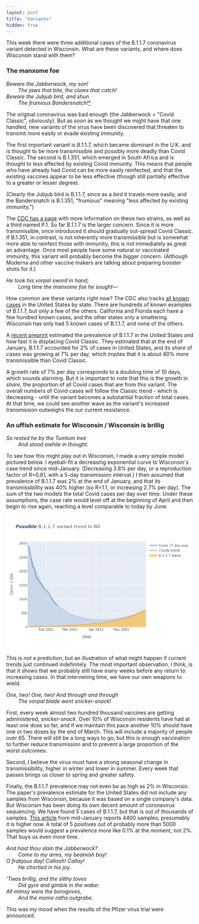 ```yaml
---
layout: post
title: "Variants"
hidden: true
---
```


This week there were three additional cases of the B.1.1.7 coronavirus variant detected in Wisconsin. What are these variants, and where does Wisconsin stand with them?

### The manxome foe
*Beware the Jabberwock, my son!  
&emsp;&emsp; The jaws that bite, the claws that catch!  
Beware the Jubjub bird, and shun  
&emsp;&emsp; The frumious Bandersnatch!*[*](https://www.poetryfoundation.org/poems/42916/jabberwocky)

The original coronavirus was bad enough (the Jabberwock = "Covid Classic", obviously). But as soon as we thought we might have that one handled, new variants of the virus have been discovered that threaten to transmit more easily or evade existing immunity.

The first important variant is B.1.1.7, which became dominant in the U.K. and is thought to be more transmissible and possibly more deadly than Covid Classic. The second is B.1.351, which emerged in South Africa and is thought to less affected by existing Covid immunity. This means that people who have already had Covid can be more easily reinfected, and that the existing vaccines appear to be less effective (though still partially effective to a greater or lesser degree).
      
(Clearly the Jubjub bird is B.1.1.7, since as a bird it travels more easily, and the Bandersnatch is B.1.351, "frumious" meaning "less affected by existing immunity.")

The [CDC has a page](https://www.cdc.gov/coronavirus/2019-ncov/transmission/variant.html) with more information on these two strains, as well as a third named P.1.  So far B.1.1.7 is the larger concern. Since it is more transmissible, once introduced it should gradually out-spread Covid Classic. If B.1.351, in contrast, is not inherently more transmissible but is somewhat more able to reinfect those with immunity, this is not immediately as great an advantage. Once most people have some natural or vaccinated immunity, this variant will probably become the bigger concern. (Although Moderna and other vaccine makers are talking about preparing booster shots for it.) 
      
*He took his vorpal sword in hand;  
&emsp;&emsp; Long time the manxome foe he sought—*  

How common are these variants right now? The CDC also tracks [all known cases](https://www.cdc.gov/coronavirus/2019-ncov/transmission/variant-cases.html) in the United States by state. There are hundreds of known examples of B.1.1.7, but only a few of the others. California and Florida each have a few hundred known cases, and the other states only a smattering. Wisconsin has only had 5 known cases of B.1.1.7, and none of the others.

A [recent preprint](https://www.medrxiv.org/content/10.1101/2020.12.18.20248479v1) estimated the prevalence of B.1.1.7 in the United States and how fast it is displacing Covid Classic. They estimated that at the end of January, B.1.1.7 accounted for 2% of cases in United States, and its *share* of cases was growing at 7% per day, which implies that it is about 40% more transmissible than Covid Classic.

A growth rate of 7% per day corresponds to a doubling time of 10 days, which sounds alarming. But it is important to note that this is the growth in *share*, the proportion of all Covid cases that are from this variant. The overall numbers of Covid cases will follow the Classic trend - which is decreasing - until the variant becomes a substantial fraction of total cases. At that time, we could see another wave as the variant's increased transmission outweighs the our current resistance.

### An uffish estimate for Wisconsin / Wisconsin is brillig
*So rested he by the Tumtum tree  
&emsp;&emsp; And stood awhile in thought.*  

To see how this might play out in Wisconsin, I made a very simple model pictured below. I eyeball-fit a decreasing exponential curve to Wisconsin's case trend since mid-January. (Decreasing 3.8% per day, or a reproduction factor of R=0.81, with a 5-day transmission interval.) I then assumed that prevalence of B.1.1.7 was 2% at the end of January, and that its transmissibility was 40% higher (so R=1.1, or increasing 2.7% per day). The sum of the two models the total Covid cases per day over time. Under these assumptions, the case rate would level off at the beginning of April and then begin to rise again, reaching a level comparable to today by June.

![WI variant estimate](../assets/Variant-Estimate.png)

This is *not* a prediction, but an illustration of what might happen if current trends just continued indefinitely. The most important observation, I think, is that it shows that we probably still have many weeks before any return to increasing cases. In that intervening time, we have our own weapons to wield. 

*One, two! One, two! And through and through  
&emsp;&emsp; The vorpal blade went snicker-snack!*  

First, every week almost two hundred thousand vaccines are getting administered, *snicker-snack*. Over 10% of Wisconsin residents have had at least one dose so far, and if we maintain this pace another 10% should have one or two doses by the end of March. This will include a majority of people over 65. There will still be a long ways to go, but this is enough vaccination to further reduce transmission and to prevent a large proportion of the worst outcomes.

Second, I believe the virus must have a strong seasonal change in transmissibility, higher in winter and lower in summer. Every week that passes brings us closer to spring and greater safety.

Finally, the B.1.1.7 prevalence may not even be as high as 2% in Wisconsin. The paper's prevalence estimate for the United States did not include any samples from Wisconsin, because it was based on a single company's data. But Wisconsin has been doing its own decent amount of coronavirus sequencing. We have found 5 cases of B.1.1.7, but that is out of thousands of samples. [This article](https://www.postcrescent.com/story/news/2021/01/19/wisconsin-covid-19-gene-sequencing-detects-variants-like-b-1-1-7/6641060002/) from mid-January reports 4400 samples; presumably it is higher now. A total of 5 positives out of probably more than 5000 samples would suggest a prevalence more like 0.1% at the moment, not 2%. That buys us even more time.



*And hast thou slain the Jabberwock?  
&emsp;&emsp; Come to my arms, my beamish boy!  
O frabjous day! Callooh! Callay!  
&emsp;&emsp; He chortled in his joy.*

*’Twas brillig, and the slithy toves  
&emsp;&emsp; Did gyre and gimble in the wabe:  
All mimsy were the borogoves,  
&emsp;&emsp; And the mome raths outgrabe.*  

This was my mood when the results of the Pfizer virus trial were announced. 

